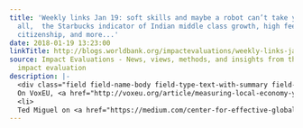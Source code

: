 ```yaml
---
title: 'Weekly links Jan 19: soft skills and maybe a robot can’t take your job after
  all,  the Starbucks indicator of Indian middle class growth, high fees are deterring
  citizenship, and more...'
date: 2018-01-19 13:23:00
linkTitle: http://blogs.worldbank.org/impactevaluations/weekly-links-jan-19-soft-skills-and-maybe-robot-can-t-take-your-job-after-all-starbucks-indicator
source: Impact Evaluations - News, views, methods, and insights from the world of
  impact evaluation
description: |-
  <div class="field field-name-body field-type-text-with-summary field-label-hidden"><div class="field-items"><div class="field-item even"><ul><li>
  On VoxEU, <a href="http://voxeu.org/article/measuring-local-economy-yelp-data" rel="nofollow">using Yelp data to track the local economy</a>.</li>
  <li>
  Ted Miguel on <a href="https://medium.com/center-for-effective-global-action/ted-miguel-on-the-merits-of-long-run-impact-evaluation-6d8ab7ec933b" rel="nofollow">plans for long-term follow-ups of child h
---
```

